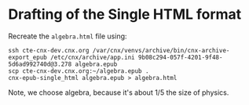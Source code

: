 # Drafting of the Single HTML format

Recreate the `algebra.html` file using:

```
ssh cte-cnx-dev.cnx.org /var/cnx/venvs/archive/bin/cnx-archive-export_epub /etc/cnx/archive/app.ini 9b08c294-057f-4201-9f48-5d6ad992740d@3.278 algebra.epub
scp cte-cnx-dev.cnx.org:~/algebra.epub .
cnx-epub-single_html algebra.epub > algebra.html
```

Note, we choose algebra, because it's about 1/5 the size of physics.
